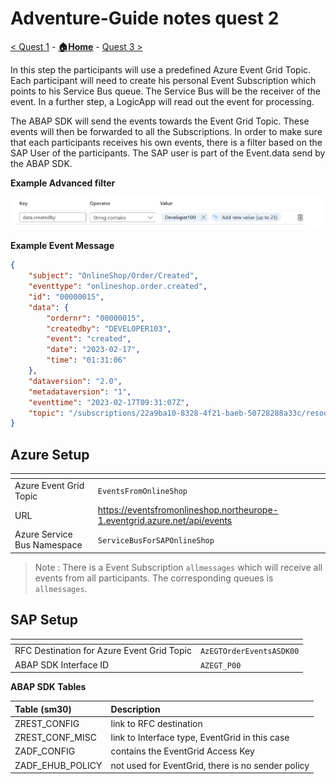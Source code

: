 # Adventure-Guide notes quest 2

[< Quest 1](quest1.md) - **[🏠Home](../README.md)** - [ Quest 3 >](quest3.md)

In this step the participants will use a predefined Azure Event Grid Topic. Each participant will need to create his personal Event Subscription which points to his Service Bus queue. The Service Bus will be the receiver of the event. In a further step, a LogicApp will read out the event for processing.

The ABAP SDK will send the events towards the Event Grid Topic. These events will then be forwarded to all the Subscriptions. In order to make sure that each participants receives his own events, there is a filter based on the SAP User of the participants.
The SAP user is part of the Event.data send by the ABAP SDK.

<b>Example Advanced filter</b>

<img alt="EventSubscriptionFilter" src="../img/mentor/Quest2/EventSubscriptionFilter.jpg">

<b>Example Event Message</b>
```json
{
    "subject": "OnlineShop/Order/Created",
    "eventtype": "onlineshop.order.created",
    "id": "00000015",
    "data": {
        "ordernr": "00000015",
        "createdby": "DEVELOPER103",
        "event": "created",
        "date": "2023-02-17",
        "time": "01:31:06"
    },
    "dataversion": "2.0",
    "metadataversion": "1",
    "eventtime": "2023-02-17T09:31:07Z",
    "topic": "/subscriptions/22a9ba10-8328-4f21-baeb-50728288a33c/resourceGroups/SharedResources/providers/Microsoft.EventGrid/topics/EventsFromOnlineShop"
}
```

## Azure Setup
|<!-- --> | <!-- -->   |
|---|---|
| Azure Event Grid Topic | `EventsFromOnlineShop`|
| URL | https://eventsfromonlineshop.northeurope-1.eventgrid.azure.net/api/events |
| Azure Service Bus Namespace | `ServiceBusForSAPOnlineShop` |

>Note : There is a Event Subscription `allmessages` which will receive all events from all participants. The corresponding queues is `allmessages`.

## SAP Setup
|<!-- --> | <!-- -->   |
|---|---|
| RFC Destination for Azure Event Grid Topic | `AzEGTOrderEventsASDK00` |
| ABAP SDK Interface ID | `AZEGT_P00`|


<b>ABAP SDK Tables</b>

| Table (sm30) | Description |
|:---|:---|
|ZREST_CONFIG | link to RFC destination |
|ZREST_CONF_MISC | link to Interface type, EventGrid in this case |
|ZADF_CONFIG | contains the EventGrid Access Key |
| ZADF_EHUB_POLICY | not used for EventGrid, there is no sender policy|
